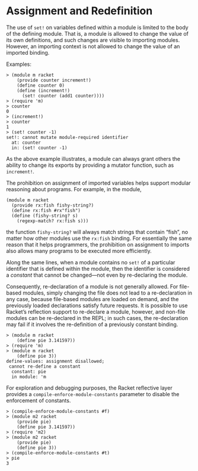 # Assignment and Redefinition

The use of `set!` on variables defined within a module is limited to the
body of the defining module. That is, a module is allowed to change the
value of its own definitions, and such changes are visible to importing
modules. However, an importing context is not allowed to change the
value of an imported binding.

Examples:

```racket
> (module m racket                            
    (provide counter increment!)              
    (define counter 0)                        
    (define (increment!)                      
      (set! counter (add1 counter))))         
> (require 'm)                                
> counter                                     
0                                             
> (increment!)                                
> counter                                     
1                                             
> (set! counter -1)                           
set!: cannot mutate module-required identifier
  at: counter                                 
  in: (set! counter -1)                       
```

As the above example illustrates, a module can always grant others the
ability to change its exports by providing a mutator function, such as
`increment!`.

The prohibition on assignment of imported variables helps support
modular reasoning about programs. For example, in the module,

```racket
(module m racket                 
  (provide rx:fish fishy-string?)
  (define rx:fish #rx"fish")     
  (define (fishy-string? s)      
    (regexp-match? rx:fish s)))  
```

the function `fishy-string?` will always match strings that contain
“fish”, no matter how other modules use the `rx:fish` binding.  For
essentially the same reason that it helps programmers, the prohibition
on assignment to imports also allows many programs to be executed more
efficiently.

Along the same lines, when a module contains no `set!` of a particular
identifier that is defined within the module, then the identifier is
considered a _constant_ that cannot be changed—not even by re-declaring
the module.

Consequently, re-declaration of a module is not generally allowed. For
file-based modules, simply changing the file does not lead to a
re-declaration in any case, because file-based modules are loaded on
demand, and the previously loaded declarations satisfy future requests.
It is possible to use Racket’s reflection support to re-declare a
module, however, and non-file modules can be re-declared in the REPL; in
such cases, the re-declaration may fail if it involves the re-definition
of a previously constant binding.

```racket
> (module m racket                   
    (define pie 3.141597))           
> (require 'm)                       
> (module m racket                   
    (define pie 3))                  
define-values: assignment disallowed;
 cannot re-define a constant         
  constant: pie                      
  in module: 'm                      
```

For exploration and debugging purposes, the Racket reflective layer
provides a `compile-enforce-module-constants` parameter to disable the
enforcement of constants.

```racket
> (compile-enforce-module-constants #f)
> (module m2 racket                    
    (provide pie)                      
    (define pie 3.141597))             
> (require 'm2)                        
> (module m2 racket                    
    (provide pie)                      
    (define pie 3))                    
> (compile-enforce-module-constants #t)
> pie                                  
3                                      
```

